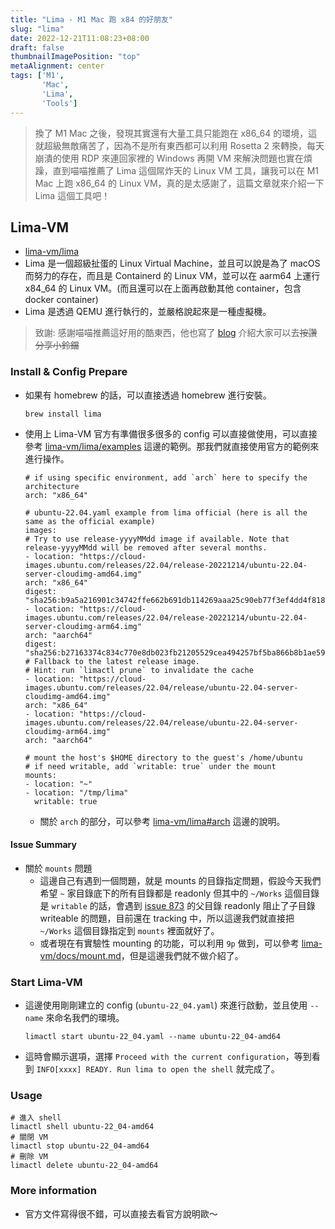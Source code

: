 ```yaml
---
title: "Lima - M1 Mac 跑 x84 的好朋友"
slug: "lima"
date: 2022-12-21T11:08:23+08:00
draft: false
thumbnailImagePosition: "top"
metaAlignment: center
tags: ['M1',
       'Mac',
       'Lima',
       'Tools']
---
```

> 換了 M1 Mac 之後，發現其實還有大量工具只能跑在 x86_64 的環境，這就超級無敵痛苦了，因為不是所有東西都可以利用 Rosetta 2 來轉換，每天崩潰的使用 RDP 來連回家裡的 Windows 再開 VM 來解決問題也實在煩躁，直到喵喵推薦了 Lima 這個屌炸天的 Linux VM 工具，讓我可以在 M1 Mac 上跑 x86_64 的 Linux VM，真的是太感謝了，這篇文章就來介紹一下 Lima 這個工具吧！
<!--more-->

## Lima-VM

* [lima-vm/lima](https://github.com/lima-vm/lima)
* Lima 是一個超級扯蛋的 Linux Virtual Machine，並且可以說是為了 macOS 而努力的存在，而且是 Containerd 的 Linux VM，並可以在 aarm64 上運行 x84_64 的 Linux VM。(而且還可以在上面再啟動其他 container，包含 docker container)
* Lima 是透過 QEMU 進行執行的，並嚴格說起來是一種虛擬機。
> 致謝: 感謝喵喵推薦這好用的酷東西，他也寫了 [blog](https://blog.stevenyu.tw/2022/08/21/%E5%88%A9%E7%94%A8-lima-%E5%9C%A8-m1-%E5%9F%B7%E8%A1%8C-x86-%E7%9A%84-ubuntu/) 介紹大家可以去~~按讚分享小鈴鐺~~

### Install & Config Prepare

* 如果有 homebrew 的話，可以直接透過 homebrew 進行安裝。
    ```bash=
    brew install lima
    ```
* 使用上 Lima-VM 官方有準備很多很多的 config 可以直接做使用，可以直接參考 [lima-vm/lima/examples](https://github.com/lima-vm/lima/tree/master/examples) 這邊的範例。那我們就直接使用官方的範例來進行操作。
    ```yaml=
    # if using specific environment, add `arch` here to specify the architecture
    arch: "x86_64"

    # ubuntu-22.04.yaml example from lima official (here is all the same as the official example)
    images:
    # Try to use release-yyyyMMdd image if available. Note that release-yyyyMMdd will be removed after several months.
    - location: "https://cloud-images.ubuntu.com/releases/22.04/release-20221214/ubuntu-22.04-server-cloudimg-amd64.img"
    arch: "x86_64"
    digest: "sha256:b9a5a216901c34742ffe662b691db114269aaa25c90eb77f3ef4dd4f818e78a3"
    - location: "https://cloud-images.ubuntu.com/releases/22.04/release-20221214/ubuntu-22.04-server-cloudimg-arm64.img"
    arch: "aarch64"
    digest: "sha256:b27163374c834c770e8db023fb21205529cea494257bf5ba866b8b1ae5969164"
    # Fallback to the latest release image.
    # Hint: run `limactl prune` to invalidate the cache
    - location: "https://cloud-images.ubuntu.com/releases/22.04/release/ubuntu-22.04-server-cloudimg-amd64.img"
    arch: "x86_64"
    - location: "https://cloud-images.ubuntu.com/releases/22.04/release/ubuntu-22.04-server-cloudimg-arm64.img"
    arch: "aarch64"

    # mount the host's $HOME directory to the guest's /home/ubuntu
    # if need writable, add `writable: true` under the mount
    mounts:
    - location: "~"
    - location: "/tmp/lima"
      writable: true
    ```
    * 關於 `arch` 的部分，可以參考 [lima-vm/lima#arch](https://github.com/lima-vm/lima/blob/master/docs/multi-arch.md) 這邊的說明。

#### Issue Summary
* 關於 `mounts` 問題
    * 這邊自己有遇到一個問題，就是 mounts 的目錄指定問題，假設今天我們希望 `~` 家目錄底下的所有目錄都是 readonly 但其中的 `~/Works` 這個目錄是 `writable` 的話，會遇到 [issue 873](https://github.com/lima-vm/lima/issues/873) 的父目錄 readonly 阻止了子目錄 writeable 的問題，目前還在 tracking 中，所以這邊我們就直接把 `~/Works` 這個目錄指定到 `mounts` 裡面就好了。
    * 或者現在有實驗性 mounting 的功能，可以利用 `9p` 做到，可以參考 [lima-vm/docs/mount.md](https://github.com/lima-vm/lima/blob/master/docs/mount.md)，但是這邊我們就不做介紹了。

### Start Lima-VM

* 這邊使用剛剛建立的 config (`ubuntu-22_04.yaml`) 來進行啟動，並且使用 `--name` 來命名我們的環境。
    ```bash=
    limactl start ubuntu-22_04.yaml --name ubuntu-22_04-amd64
    ```
* 這時會顯示選項，選擇 `Proceed with the current configuration`，等到看到 `INFO[xxxx] READY. Run lima to open the shell` 就完成了。

### Usage

```bash=
# 進入 shell
limactl shell ubuntu-22_04-amd64
# 關閉 VM
limactl stop ubuntu-22_04-amd64
# 刪除 VM
limactl delete ubuntu-22_04-amd64
```

### More information

* 官方文件寫得很不錯，可以直接去看官方說明歐～
